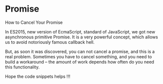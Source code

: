 # Promise
How to Cancel Your Promise

In ES2015, new version of EcmaScript, standard of JavaScript, we got new asynchronous primitive Promise. 
It is a very powerful concept, which allows us to avoid notoriously famous callback hell. 

But, as soon it was discovered, you can not cancel a promise, and this is a real problem. 
Sometimes you have to cancel something, and you need to build a workaround – the amount of work depends 
how often do you need this functionality.

Hope the code snippets helps !!!
